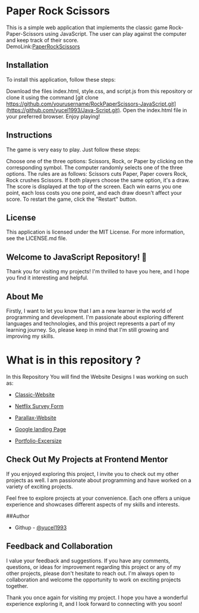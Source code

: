 # Paper Rock Scissors

This is a simple web application that implements the classic game Rock-Paper-Scissors using JavaScript. The user can play against the computer and keep track of their score.
<br>
DemoLink:[PaperRockScissors](https://yucel1993.github.io/Java-Script/PaperRockScissors/index.html)
## Installation
To install this application, follow these steps:

Download the files index.html, style.css, and script.js from this repository or clone it using the command [git clone https://github.com/yourusername/RockPaperScissors-JavaScript.git](https://github.com/yucel1993/Java-Script.git).
Open the index.html file in your preferred browser.
Enjoy playing!

## Instructions
The game is very easy to play. Just follow these steps:

Choose one of the three options: Scissors, Rock, or Paper by clicking on the corresponding symbol.
The computer randomly selects one of the three options.
The rules are as follows: Scissors cuts Paper, Paper covers Rock, Rock crushes Scissors. If both players choose the same option, it's a draw.
The score is displayed at the top of the screen. Each win earns you one point, each loss costs you one point, and each draw doesn't affect your score.
To restart the game, click the "Restart" button.
## License

This application is licensed under the MIT License. For more information, see the LICENSE.md file.

## Welcome to JavaScript  Repository! 👋

Thank you for visiting my projects! I'm thrilled to have you here, and I hope you find it interesting and helpful.

## About Me
Firstly, I want to let you know that I am a new learner in the world of programming and development. I'm passionate about exploring different languages and technologies, and this project represents a part of my learning journey. So, please keep in mind that I'm still growing and improving my skills.

# What is in this repository ?
In this Repository You will find the Website Designs I was working on such as: 

- [Classic-Website](https://yucel1993.github.io/Classic-Website/)

- [Netflix Survey Form](https://yucel1993.github.io/Netflix-RegisterForm/)

- [Parallax-Website](https://yucel1993.github.io/Parallax-Website/)

- [Google landing Page](https://yucel1993.github.io/Google-Landing-Page/)

- [Portfolio-Excersize](https://yucel1993.github.io/Portfolio-Excersize/)


## Check Out My Projects at Frontend Mentor
If you enjoyed exploring this project, I invite you to check out my other projects as well. I am passionate about programming and have worked on a variety of exciting projects.

Feel free to explore projects at your convenience. Each one offers a unique experience and showcases different aspects of my skills and interests.

##Author
<!-- - Frontend Mentor - [@AliDurul](https://www.frontendmentor.io/profile/DURUL-26) -->
- Githup - [@yucel1993](https://github.com/yucel1993)

## Feedback and Collaboration
I value your feedback and suggestions. If you have any comments, questions, or ideas for improvement regarding this project or any of my other projects, please don't hesitate to reach out. I'm always open to collaboration and welcome the opportunity to work on exciting projects together.

Thank you once again for visiting my project. I hope you have a wonderful experience exploring it, and I look forward to connecting with you soon!
